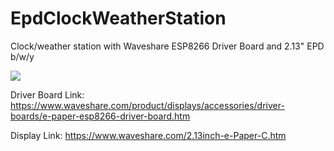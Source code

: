 # EpdClockWeatherStation
Clock/weather station with Waveshare ESP8266 Driver Board and 2.13" EPD b/w/y


![](https://www.waveshare.com/media/catalog/product/cache/1/image/800x800/9df78eab33525d08d6e5fb8d27136e95/e/-/e-paper-esp8266-driver-board-4.jpg)

Driver Board Link: https://www.waveshare.com/product/displays/accessories/driver-boards/e-paper-esp8266-driver-board.htm

Display Link: https://www.waveshare.com/2.13inch-e-Paper-C.htm
